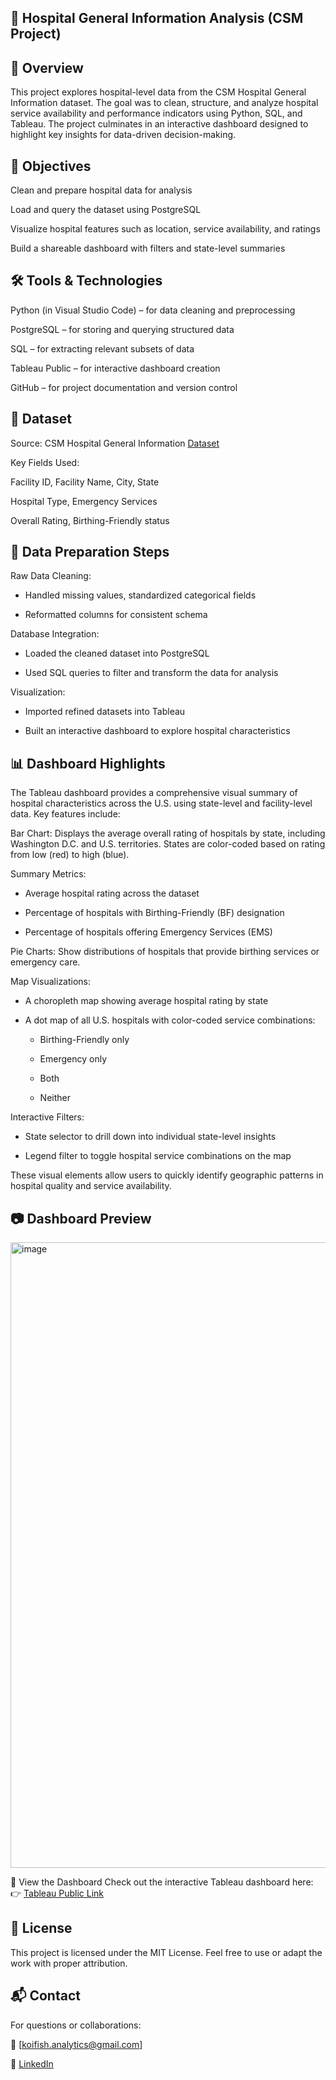 🏥 Hospital General Information Analysis (CSM Project)
---
📌 Overview
---
This project explores hospital-level data from the CSM Hospital General Information dataset. The goal was to clean, structure, and analyze hospital service availability and performance indicators using Python, SQL, and Tableau. The project culminates in an interactive dashboard designed to highlight key insights for data-driven decision-making.

🎯 Objectives
---
Clean and prepare hospital data for analysis

Load and query the dataset using PostgreSQL

Visualize hospital features such as location, service availability, and ratings

Build a shareable dashboard with filters and state-level summaries

🛠️ Tools & Technologies
---
Python (in Visual Studio Code) – for data cleaning and preprocessing

PostgreSQL – for storing and querying structured data

SQL – for extracting relevant subsets of data

Tableau Public – for interactive dashboard creation

GitHub – for project documentation and version control

📁 Dataset
---
Source: CSM Hospital General Information [Dataset](https://data.cms.gov/provider-data/dataset/xubh-q36u#data-table)

Key Fields Used:

Facility ID, Facility Name, City, State

Hospital Type, Emergency Services

Overall Rating, Birthing-Friendly status

🧹 Data Preparation Steps
---
Raw Data Cleaning:

* Handled missing values, standardized categorical fields

* Reformatted columns for consistent schema

Database Integration:

* Loaded the cleaned dataset into PostgreSQL

* Used SQL queries to filter and transform the data for analysis

Visualization:

* Imported refined datasets into Tableau

* Built an interactive dashboard to explore hospital characteristics

📊 Dashboard Highlights
---
The Tableau dashboard provides a comprehensive visual summary of hospital characteristics across the U.S. using state-level and facility-level data. Key features include:

Bar Chart: Displays the average overall rating of hospitals by state, including Washington D.C. and U.S. territories. States are color-coded based on rating from low (red) to high (blue).

Summary Metrics:

* Average hospital rating across the dataset

* Percentage of hospitals with Birthing-Friendly (BF) designation

* Percentage of hospitals offering Emergency Services (EMS)

Pie Charts: Show distributions of hospitals that provide birthing services or emergency care.

Map Visualizations:

* A choropleth map showing average hospital rating by state

* A dot map of all U.S. hospitals with color-coded service combinations:

  * Birthing-Friendly only

  * Emergency only

  * Both

  * Neither

Interactive Filters:

* State selector to drill down into individual state-level insights

* Legend filter to toggle hospital service combinations on the map

These visual elements allow users to quickly identify geographic patterns in hospital quality and service availability.

📷 Dashboard Preview
---
<img width="1919" height="1001" alt="image" src="https://github.com/user-attachments/assets/02cf4ca7-d5f0-4c5e-8c08-9440d7f8ecbd" />


🔗 View the Dashboard
Check out the interactive Tableau dashboard here:
👉 [Tableau Public Link](https://public.tableau.com/app/profile/david.jian4862/viz/Medicare_Hospital_Dashboard/Dashboard2?publish=yes)

📜 License
---
This project is licensed under the MIT License. Feel free to use or adapt the work with proper attribution.

📬 Contact
---
For questions or collaborations:

📧 [koifish.analytics@gmail.com]

💼 [LinkedIn](https://www.linkedin.com/in/davidjian00/)
